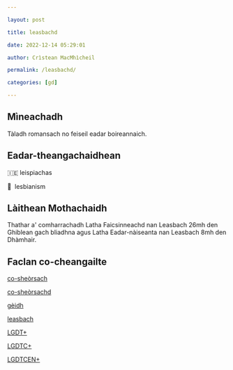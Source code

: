 ```yaml
---

layout: post

title: leasbachd

date: 2022-12-14 05:29:01

author: Crìstean MacMhìcheil

permalink: /leasbachd/

categories: [gd]

---
```


## Mìneachadh

Tàladh romansach no feiseil eadar boireannaich.

## Eadar-theangachaidhean

&#x1f1ee;&#x1f1ea; leispiachas

&#x1f3f4;&#xe0067;&#xe0062;&#xe0065;&#xe006e;&#xe0067;&#xe007f;  lesbianism

## Làithean Mothachaidh

Thathar a' comharrachadh Latha Faicsinneachd nan Leasbach 26mh den Ghiblean gach bliadhna agus Latha Eadar-nàiseanta nan Leasbach 8mh den Dhàmhair.

## Faclan co-cheangailte

[co-sheòrsach](https://faclair.lgbt/co-sheorsach/)

[co-sheòrsachd](https://faclair.lgbt/co-sheorsachd/)

[gèidh](https://faclair.lgbt/geidh/)

[leasbach](https://faclair.lgbt/leasbach/)

[LGDT+](https://faclair.lgbt/lgdt/)

[LGDTC+](https://faclair.lgbt/lgdtc/)

[LGDTCEN+](https://faclair.lgbt/lgdtcen/)